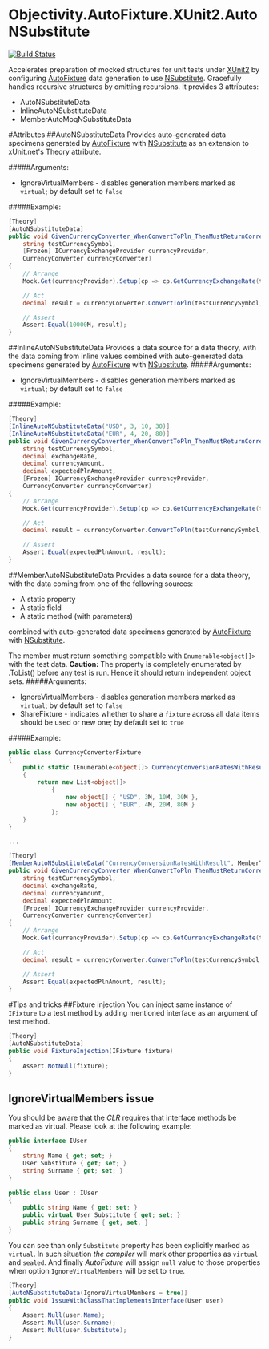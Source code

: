 # Objectivity.AutoFixture.XUnit2.AutoNSubstitute
[![Build Status](https://travis-ci.org/MichalJankowskii/AutoFixture.XUnit2.NSubstitute.svg?branch=master)](https://travis-ci.org/MichalJankowskii/AutoFixture.XUnit2.NSubstitute)

Accelerates preparation of mocked structures for unit tests under  [XUnit2](http://xunit.github.io/) by configuring [AutoFixture](https://github.com/AutoFixture/AutoFixture) data generation to use [NSubstitute](http://nsubstitute.github.io/). Gracefully handles recursive structures by omitting recursions.
It provides 3 attributes:
- AutoNSubstituteData
- InlineAutoNSubstituteData
- MemberAutoMoqNSubstituteData

#Attributes
##AutoNSubstituteData
Provides auto-generated data specimens generated by [AutoFixture](https://github.com/AutoFixture/AutoFixture) with [NSubstitute](http://nsubstitute.github.io/) as an extension to xUnit.net's Theory attribute.

#####Arguments:
- IgnoreVirtualMembers - disables generation members marked as `virtual`; by default set to `false`

#####Example:
```csharp
[Theory]
[AutoNSubstituteData]
public void GivenCurrencyConverter_WhenConvertToPln_ThenMustReturnCorrectConvertedAmount(
	string testCurrencySymbol,
    [Frozen] ICurrencyExchangeProvider currencyProvider,
    CurrencyConverter currencyConverter)
{
	// Arrange
    Mock.Get(currencyProvider).Setup(cp => cp.GetCurrencyExchangeRate(testCurrencySymbol)).Returns(100M);

    // Act 
    decimal result = currencyConverter.ConvertToPln(testCurrencySymbol, 100M);

	// Assert 
    Assert.Equal(10000M, result);
}
```

##InlineAutoNSubstituteData
Provides a data source for a data theory, with the data coming from inline values combined with auto-generated data specimens generated by [AutoFixture](https://github.com/AutoFixture/AutoFixture) with [NSubstitute](http://nsubstitute.github.io/).
#####Arguments:
- IgnoreVirtualMembers - disables generation members marked as `virtual`; by default set to `false`

#####Example:
```csharp
[Theory]
[InlineAutoNSubstituteData("USD", 3, 10, 30)]
[InlineAutoNSubstituteData("EUR", 4, 20, 80)]
public void GivenCurrencyConverter_WhenConvertToPln_ThenMustReturnCorrectConvertedAmount(
	string testCurrencySymbol,
    decimal exchangeRate,
	decimal currencyAmount,
    decimal expectedPlnAmount,
    [Frozen] ICurrencyExchangeProvider currencyProvider,
    CurrencyConverter currencyConverter)
{
	// Arrange
    Mock.Get(currencyProvider).Setup(cp => cp.GetCurrencyExchangeRate(testCurrencySymbol)).Returns(exchangeRate);

    // Act 
    decimal result = currencyConverter.ConvertToPln(testCurrencySymbol, currencyAmount);

    // Assert 
    Assert.Equal(expectedPlnAmount, result);
}
```

##MemberAutoNSubstituteData
Provides a data source for a data theory, with the data coming from one of the following sources:
- A static property
- A static field
- A static method (with parameters)

combined with auto-generated data specimens generated by [AutoFixture](https://github.com/AutoFixture/AutoFixture) with [NSubstitute](http://nsubstitute.github.io/).

The member must return something compatible with `Enumerable<object[]>` with the test data.
**Caution:** The property is completely enumerated by .ToList() before any test is run. Hence it should return independent object sets.
#####Arguments:
- IgnoreVirtualMembers - disables generation members marked as `virtual`; by default set to `false`
- ShareFixture - indicates whether to share a `fixture` across all data items should be used or new one; by default set to `true`

#####Example:
```csharp
public class CurrencyConverterFixture
{
	public static IEnumerable<object[]> CurrencyConversionRatesWithResult()
    {
    	return new List<object[]>
        	{
            	new object[] { "USD", 3M, 10M, 30M },
                new object[] { "EUR", 4M, 20M, 80M }
            };
    }
}

...

[Theory]
[MemberAutoNSubstituteData("CurrencyConversionRatesWithResult", MemberType = typeof(CurrencyConverterFixture))]
public void GivenCurrencyConverter_WhenConvertToPln_ThenMustReturnCorrectConvertedAmount(
	string testCurrencySymbol,
	decimal exchangeRate,
	decimal currencyAmount,
	decimal expectedPlnAmount,
	[Frozen] ICurrencyExchangeProvider currencyProvider,
	CurrencyConverter currencyConverter)
{
	// Arrange
    Mock.Get(currencyProvider).Setup(cp => cp.GetCurrencyExchangeRate(testCurrencySymbol)).Returns(exchangeRate);

    // Act 
    decimal result = currencyConverter.ConvertToPln(testCurrencySymbol, currencyAmount);

    // Assert 
    Assert.Equal(expectedPlnAmount, result);
}
```

#Tips and tricks
##Fixture injection
You can inject same instance of `IFixture` to a test method by adding mentioned interface as an argument of test method.
```csharp
[Theory]
[AutoNSubstituteData]
public void FixtureInjection(IFixture fixture)
{
	Assert.NotNull(fixture);
}
```

## IgnoreVirtualMembers issue
You should be aware that the *CLR* requires that interface methods be marked as virtual. Please look at the following example:
```csharp
public interface IUser
{
	string Name { get; set; }
	User Substitute { get; set; }
	string Surname { get; set; }
}

public class User : IUser
{
	public string Name { get; set; }
	public virtual User Substitute { get; set; }
	public string Surname { get; set; }
}
```
You can see than only `Substitute` property has been explicitly marked as `virtual`. In such situation *the compiler* will mark other properties as `virtual` and `sealed`. And finally *AutoFixture* will assign `null` value to those properties when option `IgnoreVirtualMembers` will be set to `true`.

```csharp
[Theory]
[AutoNSubstituteData(IgnoreVirtualMembers = true)]
public void IssueWithClassThatImplementsInterface(User user)
{
	Assert.Null(user.Name);
    Assert.Null(user.Surname);
    Assert.Null(user.Substitute);
}
```